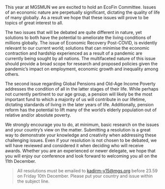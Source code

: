 This year at MGSMUN we are excited to hold an EcoFin Committee. Issues of an economic nature are perpetually significant, dictating the quality of life of many globally. As a result we hope that these issues will prove to be topics of great interest to all.

The two issues that will be debated are quite different in nature, yet solutions to both have the potential to ameliorate the living conditions of millions globally. The issue of Economic Recovery Post-COVID, is evidently relevant to our current world; solutions that can minimise the economic contraction and hardship experienced as a result of a pandemic are currently being sought by all nations. The multifaceted nature of this issue should provide a broad scope for research and proposed policies given the pandemic’s impact on employment, economic growth and inequality among others.

The second issue regarding Global Pensions and Old-Age Income Poverty addresses the condition of all in the latter stages of their life. While perhaps not currently pertinent to our age group, a pension will likely be the most important fund to which a majority of us will contribute in our lifetime, dictating standards of living in the later years of life. Additionally, pension reform has the potential to lift many of the world’s elderly population out of relative and/or absolute poverty.

We strongly encourage you to do, at minimum, basic research on the issues and your country’s view on the matter. Submitting a resolution is a great way to demonstrate your knowledge and creativity when addressing these challenging issues. Even if your resolution is not chosen to be debated, we will have reviewed and considered it when deciding who will receive awards. Whether you are an experienced or newer delegate, we hope that you will enjoy our conference and look forward to welcoming you all on the 11th December.

> All resolutions must be emailed to kadirm-y15@mgs.org before 23.59 on Friday 10th December. Please put your country and issue within the subject line. 
